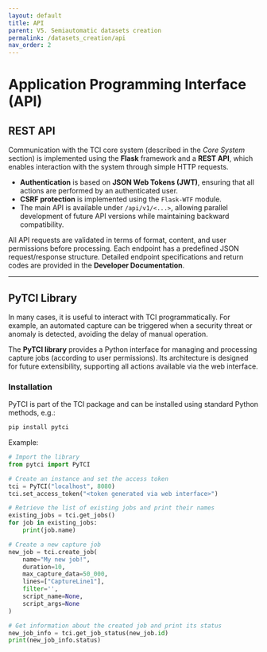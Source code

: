 ```yaml
---
layout: default
title: API
parent: V5. Semiautomatic datasets creation
permalink: /datasets_creation/api
nav_order: 2
---
```


# Application Programming Interface (API)

## REST API

Communication with the TCI core system (described in the *Core System* section) is implemented using the **Flask** framework and a **REST API**, which enables interaction with the system through simple HTTP requests.  

- **Authentication** is based on **JSON Web Tokens (JWT)**, ensuring that all actions are performed by an authenticated user.  
- **CSRF protection** is implemented using the `Flask‑WTF` module.  
- The main API is available under `/api/v1/<...>`, allowing parallel development of future API versions while maintaining backward compatibility.  

All API requests are validated in terms of format, content, and user permissions before processing. Each endpoint has a predefined JSON request/response structure. Detailed endpoint specifications and return codes are provided in the **Developer Documentation**.

---

## PyTCI Library

In many cases, it is useful to interact with TCI programmatically. For example, an automated capture can be triggered when a security threat or anomaly is detected, avoiding the delay of manual operation.

The **PyTCI library** provides a Python interface for managing and processing capture jobs (according to user permissions). Its architecture is designed for future extensibility, supporting all actions available via the web interface.

### Installation

PyTCI is part of the TCI package and can be installed using standard Python methods, e.g.:

```bash
pip install pytci
```

Example:

```python
# Import the library
from pytci import PyTCI

# Create an instance and set the access token
tci = PyTCI("localhost", 8080)
tci.set_access_token("<token generated via web interface>")

# Retrieve the list of existing jobs and print their names
existing_jobs = tci.get_jobs()
for job in existing_jobs:
    print(job.name)

# Create a new capture job
new_job = tci.create_job(
    name="My new job!",
    duration=10,
    max_capture_data=50_000,
    lines=["CaptureLine1"],
    filter='',
    script_name=None,
    script_args=None
)

# Get information about the created job and print its status
new_job_info = tci.get_job_status(new_job.id)
print(new_job_info.status)
```

